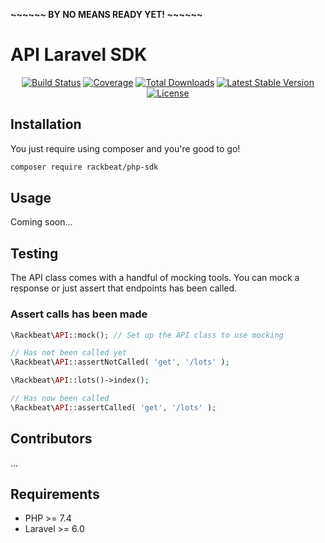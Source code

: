 **~~~~~~ BY NO MEANS READY YET! ~~~~~~**

# API Laravel SDK

<p align="center"> 
<a href="https://travis-ci.org/Rackbeat/php-sdk"><img src="https://img.shields.io/travis/Rackbeat/php-sdk.svg?style=flat-square" alt="Build Status"></a>
<a href="https://coveralls.io/github/Rackbeat/php-sdk"><img src="https://img.shields.io/coveralls/Rackbeat/php-sdk.svg?style=flat-square" alt="Coverage"></a>
<a href="https://packagist.org/packages/rackbeat/php-sdk"><img src="https://img.shields.io/packagist/dt/rackbeat/php-sdk.svg?style=flat-square" alt="Total Downloads"></a>
<a href="https://packagist.org/packages/rackbeat/php-sdk"><img src="https://img.shields.io/packagist/v/rackbeat/php-sdk.svg?style=flat-square" alt="Latest Stable Version"></a>
<a href="https://packagist.org/packages/rackbeat/php-sdk"><img src="https://img.shields.io/packagist/l/rackbeat/php-sdk.svg?style=flat-square" alt="License"></a>
</p>

## Installation

You just require using composer and you're good to go!

```bash
composer require rackbeat/php-sdk
```

## Usage

Coming soon...

## Testing

The API class comes with a handful of mocking tools. You can mock a response or just assert that endpoints has been called.

### Assert calls has been made
```php
\Rackbeat\API::mock(); // Set up the API class to use mocking

// Has not been called yet 
\Rackbeat\API::assertNotCalled( 'get', '/lots' );

\Rackbeat\API::lots()->index();

// Has now been called
\Rackbeat\API::assertCalled( 'get', '/lots' );
```

## Contributors

...

## Requirements
* PHP >= 7.4
* Laravel >= 6.0

